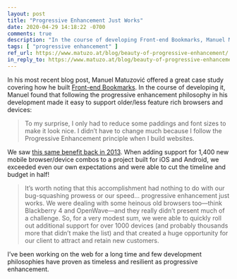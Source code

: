 ```yaml
---
layout: post
title: "Progressive Enhancement Just Works"
date: 2020-04-29 14:18:22 -0700
comments: true
description: "In the course of developing Front-end Bookmarks, Manuel Matuzović found that following the progressive enhancement philosophy made it easy to support older/less feature rich browsers and devices."
tags: [ "progressive enhancement" ]
ref_url: https://www.matuzo.at/blog/beauty-of-progressive-enhancement/
in_reply_to: https://www.matuzo.at/blog/beauty-of-progressive-enhancement/
---
```


In his most recent blog post, Manuel Matuzović offered a great case study covering how he built [Front-end Bookmarks](https://www.frontendbookmarks.com/).   In the course of developing it, Manuel found that following the progressive enhancement philosophy in his development made it easy to support older/less feature rich browsers and devices:

> To my surprise, I only had to reduce some paddings and font sizes to make it look nice. I didn’t have to change much because I follow the Progressive Enhancement principle when I build websites.

We saw [this same benefit back in 2013](https://blog.easy-designs.net/archives/the-true-cost-of-progressive-enhancement/). When adding support for 1,400 new mobile browser/device combos to a project built for iOS and Android, we exceeded even our own expectations and were able to cut the timeline and budget in half!

> It’s worth noting that this accomplishment had nothing to do with our bug-squashing prowess or our speed… progressive enhancement just works. We were dealing with some heinous old browsers too—think Blackberry 4 and OpenWave—and they really didn’t present much of a challenge. So, for a very modest sum, we were able to quickly roll out additional support for over 1000 devices (and probably thousands more that didn’t make the list) and that created a huge opportunity for our client to attract and retain new customers.

I’ve been working on the web for a long time and few development philosophies have proven as timeless and resilient as progressive enhancement.
